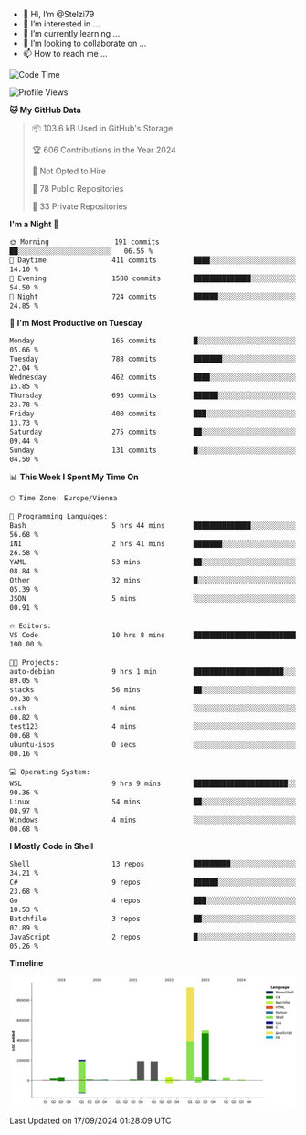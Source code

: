 - 👋 Hi, I’m @Stelzi79
- 👀 I’m interested in ...
- 🌱 I’m currently learning ...
- 💞️ I’m looking to collaborate on ...
- 📫 How to reach me ...

<!--START_SECTION:waka-->
![Code Time](http://img.shields.io/badge/Code%20Time-1%2C066%20hrs%209%20mins-blue)

![Profile Views](http://img.shields.io/badge/Profile%20Views-0-blue)

**🐱 My GitHub Data** 

> 📦 103.6 kB Used in GitHub's Storage 
 > 
> 🏆 606 Contributions in the Year 2024
 > 
> 🚫 Not Opted to Hire
 > 
> 📜 78 Public Repositories 
 > 
> 🔑 33 Private Repositories 
 > 
**I'm a Night 🦉** 

```text
🌞 Morning                191 commits         ██░░░░░░░░░░░░░░░░░░░░░░░   06.55 % 
🌆 Daytime                411 commits         ████░░░░░░░░░░░░░░░░░░░░░   14.10 % 
🌃 Evening                1588 commits        ██████████████░░░░░░░░░░░   54.50 % 
🌙 Night                  724 commits         ██████░░░░░░░░░░░░░░░░░░░   24.85 % 
```
📅 **I'm Most Productive on Tuesday** 

```text
Monday                   165 commits         █░░░░░░░░░░░░░░░░░░░░░░░░   05.66 % 
Tuesday                  788 commits         ███████░░░░░░░░░░░░░░░░░░   27.04 % 
Wednesday                462 commits         ████░░░░░░░░░░░░░░░░░░░░░   15.85 % 
Thursday                 693 commits         ██████░░░░░░░░░░░░░░░░░░░   23.78 % 
Friday                   400 commits         ███░░░░░░░░░░░░░░░░░░░░░░   13.73 % 
Saturday                 275 commits         ██░░░░░░░░░░░░░░░░░░░░░░░   09.44 % 
Sunday                   131 commits         █░░░░░░░░░░░░░░░░░░░░░░░░   04.50 % 
```


📊 **This Week I Spent My Time On** 

```text
🕑︎ Time Zone: Europe/Vienna

💬 Programming Languages: 
Bash                     5 hrs 44 mins       ██████████████░░░░░░░░░░░   56.68 % 
INI                      2 hrs 41 mins       ███████░░░░░░░░░░░░░░░░░░   26.58 % 
YAML                     53 mins             ██░░░░░░░░░░░░░░░░░░░░░░░   08.84 % 
Other                    32 mins             █░░░░░░░░░░░░░░░░░░░░░░░░   05.39 % 
JSON                     5 mins              ░░░░░░░░░░░░░░░░░░░░░░░░░   00.91 % 

🔥 Editors: 
VS Code                  10 hrs 8 mins       █████████████████████████   100.00 % 

🐱‍💻 Projects: 
auto-debian              9 hrs 1 min         ██████████████████████░░░   89.05 % 
stacks                   56 mins             ██░░░░░░░░░░░░░░░░░░░░░░░   09.30 % 
.ssh                     4 mins              ░░░░░░░░░░░░░░░░░░░░░░░░░   00.82 % 
test123                  4 mins              ░░░░░░░░░░░░░░░░░░░░░░░░░   00.68 % 
ubuntu-isos              0 secs              ░░░░░░░░░░░░░░░░░░░░░░░░░   00.16 % 

💻 Operating System: 
WSL                      9 hrs 9 mins        ███████████████████████░░   90.36 % 
Linux                    54 mins             ██░░░░░░░░░░░░░░░░░░░░░░░   08.97 % 
Windows                  4 mins              ░░░░░░░░░░░░░░░░░░░░░░░░░   00.68 % 
```

**I Mostly Code in Shell** 

```text
Shell                    13 repos            █████████░░░░░░░░░░░░░░░░   34.21 % 
C#                       9 repos             ██████░░░░░░░░░░░░░░░░░░░   23.68 % 
Go                       4 repos             ███░░░░░░░░░░░░░░░░░░░░░░   10.53 % 
Batchfile                3 repos             ██░░░░░░░░░░░░░░░░░░░░░░░   07.89 % 
JavaScript               2 repos             █░░░░░░░░░░░░░░░░░░░░░░░░   05.26 % 
```



**Timeline**

![Lines of Code chart](https://raw.githubusercontent.com/Stelzi79/Stelzi79/main/assets/bar_graph.png)


 Last Updated on 17/09/2024 01:28:09 UTC
<!--END_SECTION:waka-->

<!---
Stelzi79/Stelzi79 is a ✨ special ✨ repository because its `README.md` (this file) appears on your GitHub profile.
You can click the Preview link to take a look at your changes.
--->
